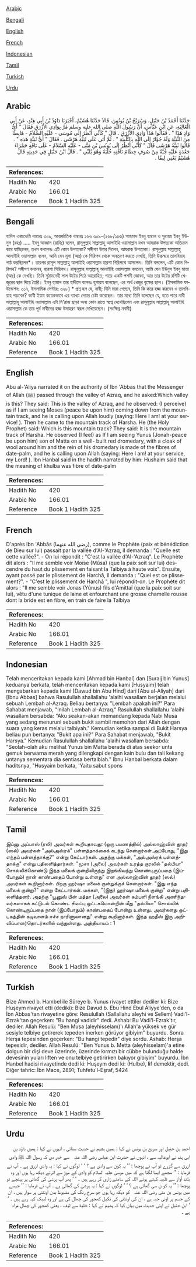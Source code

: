 [Arabic](#arabic)

[Bengali](#bengali)

[English](#english)

[French](#french)

[Indonesian](#indonesian)

[Tamil](#tamil)

[Turkish](#turkish)

[Urdu](#urdu)

## Arabic


<div dir="rtl" lang="ar" style={{fontSize:'larger',backgroundColor:'#f8f9fa',padding:20}}>
حَدَّثَنَا أَحْمَدُ بْنُ حَنْبَلٍ، وَسُرَيْجُ بْنُ يُونُسَ، قَالاَ حَدَّثَنَا هُشَيْمٌ، أَخْبَرَنَا دَاوُدُ بْنُ أَبِي هِنْدٍ، عَنْ أَبِي الْعَالِيَةِ، عَنِ ابْنِ عَبَّاسٍ، أَنَّ رَسُولَ اللَّهِ صلى الله عليه وسلم مَرَّ بِوَادِي الأَزْرَقِ فَقَالَ ‏"‏ أَىُّ وَادٍ هَذَا ‏"‏ ‏.‏ فَقَالُوا هَذَا وَادِي الأَزْرَقِ ‏.‏ قَالَ ‏"‏ كَأَنِّي أَنْظُرُ إِلَى مُوسَى - عَلَيْهِ السَّلاَمُ - هَابِطًا مِنَ الثَّنِيَّةِ وَلَهُ جُؤَارٌ إِلَى اللَّهِ بِالتَّلْبِيَةِ ‏"‏ ‏.‏ ثُمَّ أَتَى عَلَى ثَنِيَّةِ هَرْشَى ‏.‏ فَقَالَ ‏"‏ أَىُّ ثَنِيَّةٍ هَذِهِ ‏"‏ ‏.‏ قَالُوا ثَنِيَّةُ هَرْشَى قَالَ ‏"‏ كَأَنِّي أَنْظُرُ إِلَى يُونُسَ بْنِ مَتَّى - عَلَيْهِ السَّلاَمُ - عَلَى نَاقَةٍ حَمْرَاءَ جَعْدَةٍ عَلَيْهِ جُبَّةٌ مِنْ صُوفٍ خِطَامُ نَاقَتِهِ خُلْبَةٌ وَهُوَ يُلَبِّي ‏"‏ ‏.‏ قَالَ ابْنُ حَنْبَلٍ فِي حَدِيثِهِ قَالَ هُشَيْمٌ يَعْنِي لِيفًا ‏.‏
</div>
<div style={{backgroundColor:'#f8f9fa',padding:20, marginBottom: 10}}><table> <thead> <tr> <th>References:</th> <th></th> </tr> </thead> <tbody><tr><td>Hadith No</td><td>420</td></tr><tr><td>Arabic No</td><td>166.01</td></tr><tr><td>Reference</td><td>Book 1 Hadith 325</td></tr></tbody></table></div>

## Bengali


<div dir="ltr" lang="bn" style={{fontSize:'larger',backgroundColor:'#f8f9fa',padding:20}}>
হাদিস একাডেমি নাম্বারঃ ৩০৯, আন্তর্জাতিক নাম্বারঃ ১৬৬ ৩০৯-(২৬৮/১৬৬) আহমাদ ইবনু হাম্বাল ও সুরায়হ ইবনু ইউনুস (রহঃ) ..... ইবনু আব্বাস (রাযিঃ) বলেন, রাসূলুল্লাহ সাল্লাল্লাহু আলাইহি ওয়াসাল্লাম যখন আযরাক উপত্যকা অতিক্রম করে যাচ্ছিলেন, তখন বললেনঃ এটি কোন উপত্যকা? সঙ্গীগণ উত্তর দিলেন, আযরাক উপত্যকা। রাসূলুল্লাহ সাল্লাল্লাহু আলাইহি ওয়াসাল্লাম বলেন, আমি যেন মূসা (আঃ) কে গিরিপথ থেকে অবতরণ করতে দেখছি, তিনি উচ্চস্বরে তালবিয়াহ পাঠ করছিলেন*। তারপর রাসূল সাল্লাল্লাহু আলাইহি ওয়াসাল্লাম হারশা গিরিপথে আসলেন। তিনি বললেন, এটি কোন গিরিপথ? সঙ্গীগণ বললেন, হারশা গিরিপথ। রাসূলুল্লাহ সাল্লাল্লাহু আলাইহি ওয়াসাল্লাম বললেন, আমি যেন ইউনুস ইবনু মাত্তা (আঃ) কে দেখছি। তিনি সুঠামদেহী লাল উটের পিঠে আরোহিত; গায়ে একটি পশমী জোব্বা, আর তার উটের রশিটি খেজুরের ছাল দিয়ে তৈরি। ইবনু হাম্বাল তার হাদীসে বলেনঃ হুশায়ম বলেছেন, এর অর্থ খেজুর বৃক্ষের ছাল। (ইসলামিক ফাউন্ডেশনঃ ৩১৭, ইসলামিক সেন্টারঃ ৩২৮) * প্রশ্ন হল যে, নাবী; যিনি মারা গেছেন, তিনি কি করে হজ্জ করবেন ও তালবিয়াহ পড়বেন? কাযী ইয়ায কয়েকভাবে এর ব্যাখ্যা দেয়ার চেষ্টা করেছেন। তার মধ্যে তিনি বলেছেন যে, হতে পারে নাবী সাল্লাল্লাহু আলাইহি ওয়াসাল্লাম এটা মি'রাজ ছাড়া অন্য কোন রাতে স্বপ্নে দেখেছিলেন এবং রাসূলুল্লাহ সাল্লাল্লাহু আলাইহি ওয়াসাল্লাম কে তার পূর্ব নাবীদের হজ্জ উদাহরণ স্বরূপ দেখিয়েছেন। (সংক্ষিপ্ত নবাবী)
</div>
<div style={{backgroundColor:'#f8f9fa',padding:20, marginBottom: 10}}><table> <thead> <tr> <th>References:</th> <th></th> </tr> </thead> <tbody><tr><td>Hadith No</td><td>420</td></tr><tr><td>Arabic No</td><td>166.01</td></tr><tr><td>Reference</td><td>Book 1 Hadith 325</td></tr></tbody></table></div>

## English


<div dir="ltr" lang="en" style={{fontSize:'larger',backgroundColor:'#f8f9fa',padding:20}}>
Abu al-'Aliya narrated it on the authority of Ibn 'Abbas that the Messenger of Allah (ﷺ) passed through the valley of Azraq, and he asked:Which valley is this? They said: This is the valley of Azraq, and he observed: (I perceive) as if I am seeing Moses (peace be upon him) coming down from the mountain track, and he is calling upon Allah loudly (saying: Here I am! at your service! ). Then he came to the mountain track of Harsha. He (the Holy Prophet) said: Which is this mountain track? They said: It is the mountain track of Harsha. He observed (I feel) as If I am seeing Yunus (Jonah-peace be upon him) son of Matta on a well- built red dromedary, with a cloak of wool around him and the rein of his dromedary is made of the fibres of date-palm, and he is calling upon Allah (saying: Here I am! at your service, my Lord! ). Ibn Hanbal said in the hadith narrated by him: Hushaim said that the meaning of khulba was fibre of date-palm
</div>
<div style={{backgroundColor:'#f8f9fa',padding:20, marginBottom: 10}}><table> <thead> <tr> <th>References:</th> <th></th> </tr> </thead> <tbody><tr><td>Hadith No</td><td>420</td></tr><tr><td>Arabic No</td><td>166.01</td></tr><tr><td>Reference</td><td>Book 1 Hadith 325</td></tr></tbody></table></div>

## French


<div dir="ltr" lang="fr" style={{fontSize:'larger',backgroundColor:'#f8f9fa',padding:20}}>
D'après Ibn 'Abbâs (رضي الله عنهما), comme le Prophète (paix et bénédiction de Dieu sur lui) passait par la vallée d'Al-'Azraq, il demanda : "Quelle est cette vallée?". - On lui répondit : "C'est la vallée d'Al-'Azraq". Le Prophète dit alors : "Il me semble voir Moïse (Mûsa) (que la paix soit sur lui) descendre du haut du plissement en faisant la Talbiya à haute voix". Ensuite, ayant passé par le plissement de Harchâ, il demanda : "Quel est ce plissement?". - "C'est le plissement de Harchâ ", lui répondit-on. Le Prophète dit alors : "Il me semble voir Jonas (Yûnus) fils d'Amittaï (que la paix soit sur lui), vêtu d'une tunique de laine et enfourchant une grosse chamelle rousse dont la bride est en fibre, en train de faire la Talbiya
</div>
<div style={{backgroundColor:'#f8f9fa',padding:20, marginBottom: 10}}><table> <thead> <tr> <th>References:</th> <th></th> </tr> </thead> <tbody><tr><td>Hadith No</td><td>420</td></tr><tr><td>Arabic No</td><td>166.01</td></tr><tr><td>Reference</td><td>Book 1 Hadith 325</td></tr></tbody></table></div>

## Indonesian


<div dir="ltr" lang="id" style={{fontSize:'larger',backgroundColor:'#f8f9fa',padding:20}}>
Telah menceritakan kepada kami [Ahmad bin Hanbal] dan [Suraij bin Yunus] keduanya berkata, telah menceritakan kepada kami [Husyaim] telah mengabarkan kepada kami [Dawud bin Abu Hind] dari [Abu al-Aliyah] dari [Ibnu Abbas] bahwa Rasulullah shallallahu 'alaihi wasallam berjalan melalui sebuah Lembah al-Azraq. Beliau bertanya: "Lembah apakah ini?" Para Sahabat menjawab, "Inilah Lembah al-Azraq." Rasulullah shallallahu 'alaihi wasallam bersabda: "Aku seakan-akan memandang kepada Nabi Musa yang sedang menuruni sebuah bukit sambil memohon dari Allah dengan suara yang keras melalui talbiyah." Kemudian ketika sampai di Bukit Harsya beliau pun bertanya: "Bukit apa ini?" Para Sahabat menjawab, "Bukit Harsya." Kemudian Rasulullah shallallahu 'alaihi wasallam bersabda: "Seolah-olah aku melihat Yunus bin Matta berada di atas seekor unta gemuk berwarna merah yang dilengkapi dengan kain bulu dan tali kekang untanya sementara dia sentiasa bertalbiah." Ibnu Hanbal berkata dalam haditsnya, "Husyaim berkata, 'Yaitu sabut spons
</div>
<div style={{backgroundColor:'#f8f9fa',padding:20, marginBottom: 10}}><table> <thead> <tr> <th>References:</th> <th></th> </tr> </thead> <tbody><tr><td>Hadith No</td><td>420</td></tr><tr><td>Arabic No</td><td>166.01</td></tr><tr><td>Reference</td><td>Book 1 Hadith 325</td></tr></tbody></table></div>

## Tamil


<div dir="ltr" lang="ta" style={{fontSize:'larger',backgroundColor:'#f8f9fa',padding:20}}>
இப்னு அப்பாஸ் (ரலி) அவர்கள் கூறியதாவது: (ஒரு பயணத்தில்) அல்லாஹ்வின் தூதர் (ஸல்) அவர்கள் "அல்அஸ்ரக்" பள்ளத்தாக்கைக் கடந்து சென்றார்கள்.அப்போது, "இது எந்தப் பள்ளத்தாக்கு?" என்று கேட்டார்கள். அதற்கு மக்கள், "அல்அஸ்ரக் பள்ளத்தாக்கு" என்று பதிலளித்தார்கள். "மூசா (அலை) அவர்கள் உரத்த குரலில் "தல்பியா" சொல்லிக்கொண்டு இந்த மலைக் குன்றிலிருந்து இறங்கிவந்து கொண்டிருப்பதை (இப்போதும்) நான் காண்பதைப் போன்று உள்ளது" என அல்லாஹ்வின் தூதர் (ஸல்) அவர்கள் கூறினார்கள். பிறகு ஹர்ஷா மலைக் குன்றுக்குச் சென்றார்கள். "இது எந்த மலைக் குன்று?" என்று கேட்டார்கள். மக்கள், "(இது) ஹர்ஷா மலைக் குன்று" என்று பதிலளித்தனர். அதற்கு "யூனுஸ் பின் மத்தா (அலை) அவர்கள் கம்பளி நீளங்கி அணிந்தவர்களாகக் கட்டுடல் கொண்ட சிவப்பு ஒட்டகமொன்றின் மீது "தல்பியா" சொல்லிக் கொண்டிருப்பதை நான் (இப்போதும்) காண்பதைப் போன்று உள்ளது. அவர்களது ஒட்டகத்தின் கடிவாளம் ஈச்ச நாரினாலானது" என்று கூறினார்கள். இந்த ஹதீஸ் இரு அறிவிப்பாளர்தொடர்களில் வந்துள்ளது. அத்தியாயம் : 1
</div>
<div style={{backgroundColor:'#f8f9fa',padding:20, marginBottom: 10}}><table> <thead> <tr> <th>References:</th> <th></th> </tr> </thead> <tbody><tr><td>Hadith No</td><td>420</td></tr><tr><td>Arabic No</td><td>166.01</td></tr><tr><td>Reference</td><td>Book 1 Hadith 325</td></tr></tbody></table></div>

## Turkish


<div dir="ltr" lang="tr" style={{fontSize:'larger',backgroundColor:'#f8f9fa',padding:20}}>
Bize Ahmed b. Hambel ile Süreye b. Yunus rivayet ettiler dediler ki: Bize Huşeym rivayet etti (dediki): Bize Davud b. Ebu Hind Ebul Âliyye'den, o da İbn Abbas'tan rivayetine göre: Resulullah (Sallallahu aleyhi ve Sellem) Vadi'l-Ezrak'tan geçerken: "Bu hangi vadidir" dedi. Ashab: Bu Vadi'l-Ezrak'tır, dediler. Allah Resulü: "Ben Musa (aleyhisselam)'ı Allah'a yüksek ve gür sesiyle telbiye getirerek tepeden inerken görüyor gibiyim" buyurdu. Sonra Herşa tepesinden geçerken: "Bu hangi tepedir" diye sordu. Ashab: Herşa tepesidir, dediler. Allah Resulü: "Ben Yunus b. Metta (aleyhisselam)'a etine dolgun bir dişi deve üzerinde, üzerinde kırmızı bir cübbe bulunduğu halde devesinin yuları liften ve onu telbiye getirirken bakıyor gibiyim" buyurdu. İbn Hanbel hadisi rivayetinde dedi ki: Huşeym dedi ki: (Hulbe), lif demektir, dedi. Diğer tahric: İbn Mace, 2891; Tuhfetu'l-Eşraf, 5424
</div>
<div style={{backgroundColor:'#f8f9fa',padding:20, marginBottom: 10}}><table> <thead> <tr> <th>References:</th> <th></th> </tr> </thead> <tbody><tr><td>Hadith No</td><td>420</td></tr><tr><td>Arabic No</td><td>166.01</td></tr><tr><td>Reference</td><td>Book 1 Hadith 325</td></tr></tbody></table></div>

## Urdu


<div dir="rtl" lang="ur" style={{fontSize:'larger',backgroundColor:'#f8f9fa',padding:20}}>
احمد بن حنبل اور سریج بن یونس نے کہا : ہمیں ہشیم نے حدیث سنائی ، انہوں نے کہا : ہمیں داؤد بن ابی ہند نے ابوعالیہ سے ، انہوں نے حضرت ابن عباس ‌رضی ‌اللہ ‌عنہ ‌ ‌ سے خبر دی کہ رسول اللہ ﷺ وادی ازرق سے گزرے تو آپ نے پوچھا : ’’ یہ کون سے وادی ہے ؟ ‘ ‘ لوگوں نے کہا : یہ وادی ازرق ہے ۔ آپ نے فرمایا : ’’ مجھے ایسا لگتا ہے کہ میں موسیٰ علیہ السلام کو وادی کے موڑ سے اترتے دیکھ رہا ہوں اور وہ بلند آواز سے تلبیہ کہتے ہوئے اللہ کے سامنے زاری کر رہے ہیں ۔ ‘ ‘ پھر آپ ہرشیٰ کی گھاتی پر پہنچے تو پوچھا : ’’ یہ کو ن سی گھاٹی ہے ؟ ‘ ‘ لوگوں نے کہا : یہ ہرشیٰ کی گھاٹی ہے ۔ آپ نے فرمایا : ’’ جیسے میں یونس بن متی ‌رضی ‌اللہ ‌عنہ ‌ ‌ کو دیکھ رہا ہوں جو سرخ رنگ کی مضبوط بدن اونٹنی پر سوار ہیں ، ان کے جسم پر اونی جبہ ہے ، ان کی اونٹنی کی نکیل کھجور کی چھال کی ہے اور وہ لبیک کہہ رہے ہیں ۔ ‘ ‘ ابن حنبل نے اپنی حدیث میں بیان کیا کہ ہشیم نے کہا : خلبة سے لیف ، یعنی کھجور کی چھال مراد ہے ۔
</div>
<div style={{backgroundColor:'#f8f9fa',padding:20, marginBottom: 10}}><table> <thead> <tr> <th>References:</th> <th></th> </tr> </thead> <tbody><tr><td>Hadith No</td><td>420</td></tr><tr><td>Arabic No</td><td>166.01</td></tr><tr><td>Reference</td><td>Book 1 Hadith 325</td></tr></tbody></table></div>